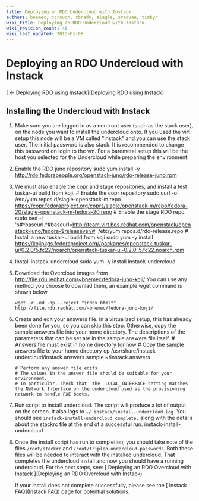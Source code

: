 ```yaml
---
title: Deploying an RDO Undercloud with Instack
authors: bnemec, ccrouch, rbrady, slagle, sradvan, timbyr
wiki_title: Deploying an RDO Undercloud with Instack
wiki_revision_count: 46
wiki_last_updated: 2015-01-08
---
```


# Deploying an RDO Undercloud with Instack

[ ← Deploying RDO using Instack](Deploying RDO using Instack)

## Installing the Undercloud with Instack

1.  Make sure you are logged in as a non-root user (such as the stack user), on the node you want to install the undercloud onto.
    If you used the virt setup this node will be a VM called "instack" and you can use the stack user. The initial password is also stack. It is recommended to change this password on login to the vm.
    For a baremetal setup this will be the host you selected for the Undercloud while preparing the environment.
2.  Enable the RDO juno repository
        sudo yum install -y http://rdo.fedorapeople.org/openstack-juno/rdo-release-juno.rpm

3.  We must also enable the copr and stage repositories, and install a test tuskar-ui build from koji.
        # Enable the copr repository
        sudo curl -o /etc/yum.repos.d/slagle-openstack-m.repo https://copr.fedoraproject.org/coprs/slagle/openstack-m/repo/fedora-20/slagle-openstack-m-fedora-20.repo
        # Enable the stage RDO repo
        sudo sed -i 's#^baseurl.*#baseurl=http://team.virt.bos.redhat.com/openstack/openstack-juno/fedora-$releasever/#' /etc/yum.repos.d/rdo-release.repo
        # Install a new tuskar-ui build from koji
        sudo yum -y install https://kojipkgs.fedoraproject.org//packages/openstack-tuskar-ui/0.2.0/5.fc22/noarch/openstack-tuskar-ui-0.2.0-5.fc22.noarch.rpm

4.  Install instack-undercloud
        sudo yum -y install instack-undercloud

5.  Download the Overcloud images from <http://file.rdu.redhat.com/~bnemec/fedora-juno-koji/>
    You can use any method you choose to downlad them, an example wget command is shown below

        wget -r -nd -np --reject "index.html*" http://file.rdu.redhat.com/~bnemec/fedora-juno-koji/ 

6.  Create and edit your answers file. In a virtualized setup, this has already been done for you, so you can skip this step. Otherwise, copy the sample answers file into your home directory. The descriptions of the parameters that can be set are in the sample answers file itself.
        # Answers file must exist in home directory for now
        # Copy the sample answers file to your home directory
        cp /usr/share/instack-undercloud/instack.answers.sample ~/instack.answers

        # Perform any answer file edits. 
        # The values in the answer file should be suitable for your environment. 
        # In particular, check that  the  LOCAL_INTERFACE setting matches the Network Interface on the undercloud used as the provisioning network to handle PXE boots.

7.  Run script to install undercloud. The script will produce a lot of output on the screen. It also logs to `~/.instack/install-undercloud.log`. You should see `instack-install-undercloud complete.` along with the details about the stackrc file at the end of a successful run.
        instack-install-undercloud

8.  Once the install script has run to completion, you should take note of the files `/root/stackrc` and `/root/tripleo-undercloud-passwords`. Both these files will be needed to interact with the installed undercloud.
    That completes the undercloud install and now you should have a running undercloud. For the next steps, see: [ Deploying an RDO Overcloud with Instack ](Deploying an RDO Overcloud with Instack)

    If your install does not complete successfully, please see the [ Instack FAQ](Instack FAQ) page for potential solutions.
